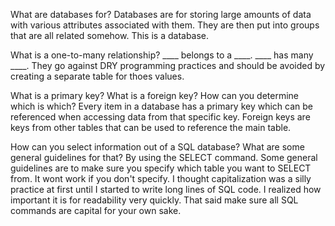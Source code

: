 What are databases for?
Databases are for storing large amounts of data with various attributes associated with them.  They are then put into groups that are all related somehow.  This is a database.

What is a one-to-many relationship?
____ belongs to a ____. ____ has many ____.  They go against DRY programming practices and should be avoided by creating a separate table for thoes values.

What is a primary key? What is a foreign key? How can you determine which is which?
Every item in a database has a primary key which can be referenced when accessing data from that specific key.  Foreign keys are keys from other tables that can be used to reference the main table.

How can you select information out of a SQL database? What are some general guidelines for that?
By using the SELECT command.  Some general guidelines are to make sure you specify which table you want to SELECT from.  It wont work if you don't specify.  I thought capitalization was a silly practice at first until I started to write long lines of SQL code.  I realized how important it is for readability very quickly.  That said make sure all SQL commands are capital for your own sake.